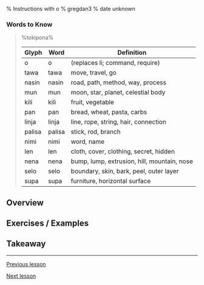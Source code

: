 % Instructions with o
% gregdan3
% date unknown

### Words to Know

> %tokipona%
>
> | Glyph  | Word   | Definition                                  |
> | ------ | ------ | ------------------------------------------- |
> | o      | o      | (replaces li; command, require)             |
> | tawa   | tawa   | move, travel, go                            |
> | nasin  | nasin  | road, path, method, way, process            |
> | mun    | mun    | moon, star, planet, celestial body          |
> | kili   | kili   | fruit, vegetable                            |
> | pan    | pan    | bread, wheat, pasta, carbs                  |
> | linja  | linja  | line, rope, string, hair, connection        |
> | palisa | palisa | stick, rod, branch                          |
> | nimi   | nimi   | word, name                                  |
> | len    | len    | cloth, cover, clothing, secret, hidden      |
> | nena   | nena   | bump, lump, extrusion, hill, mountain, nose |
> | selo   | selo   | boundary, skin, bark, peel, outer layer     |
> | supa   | supa   | furniture, horizontal surface               |

## Overview

## Exercises / Examples

## Takeaway

---

[Previous lesson](./preverbs.html)

[Next lesson](./preps.html)
